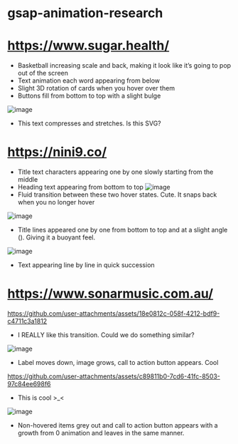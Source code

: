 # gsap-animation-research

# https://www.sugar.health/ 
- Basketball increasing scale and back, making it look like it’s going to pop out of the screen
- Text animation each word appearing from below 
- Slight 3D rotation of cards when you hover over them
- Buttons fill from bottom to top with a slight bulge

![image](https://github.com/user-attachments/assets/bf396d61-82f8-488a-aa8d-c32acbdb0c6e)
- This text compresses and stretches. Is this SVG?

# https://nini9.co/ 
- Title text characters appearing one by one slowly starting from the middle
- Heading text appearing from bottom to top
![image](https://github.com/user-attachments/assets/3239dd19-c05c-4bbc-8fbb-7d1d08bb282e)
- Fluid transition between these two hover states. Cute. It snaps back when you no longer hover

![image](https://github.com/user-attachments/assets/e6e9184a-bb1e-4dbc-829c-9c3537f2a0fd)
- Title lines appeared one by one from bottom to top and at a slight angle (\). Giving it a buoyant feel.

![image](https://github.com/user-attachments/assets/7becc5b4-fc9f-4017-9619-550e5453c88c)
- Text appearing line by line in quick succession

# https://www.sonarmusic.com.au/ 

https://github.com/user-attachments/assets/18e0812c-058f-4212-bdf9-c4711c3a1812
- I REALLY like this transition. Could we do something similar?

![image](https://github.com/user-attachments/assets/ba3c0ca2-02bd-4264-baa2-9aeb41f7107a)
- Label moves down, image grows, call to action button appears. Cool

https://github.com/user-attachments/assets/c89811b0-7cd6-41fc-8503-97c84ee698f6
- This is cool >_<

![image](https://github.com/user-attachments/assets/352f63f5-e9a8-4673-b2a3-cd7cc2ae2910)
- Non-hovered items grey out and call to action button appears with a growth from 0 animation and leaves in the same manner.




